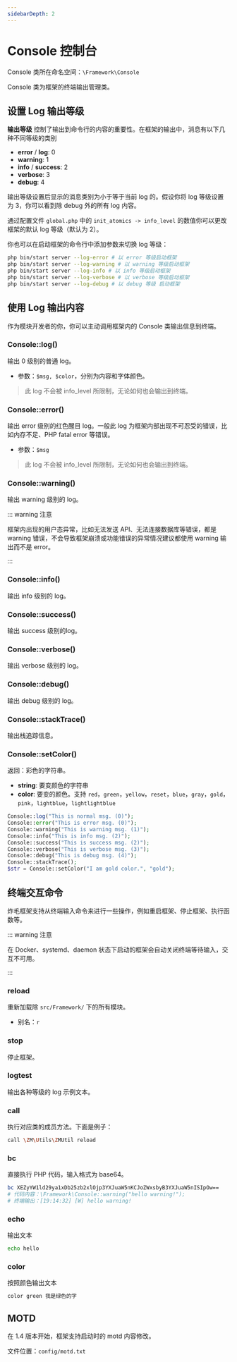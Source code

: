 ```yaml
---
sidebarDepth: 2
---
```


# Console 控制台

Console 类所在命名空间：`\Framework\Console`

Console 类为框架的终端输出管理类。

## 设置 Log 输出等级

**输出等级** 控制了输出到命令行的内容的重要性。在框架的输出中，消息有以下几种不同等级的类别

- **error** / **log**: 0
- **warning**: 1
- **info** / **success**: 2
- **verbose**: 3
- **debug**: 4

输出等级设置后显示的消息类别为小于等于当前 log 的。假设你将 log 等级设置为 3，你可以看到除 debug 外的所有 log 内容。

通过配置文件 `global.php` 中的 `init_atomics -> info_level` 的数值你可以更改框架的默认 log 等级（默认为 2）。

你也可以在启动框架的命令行中添加参数来切换 log 等级：

```bash
php bin/start server --log-error # 以 error 等级启动框架
php bin/start server --log-warning # 以 warning 等级启动框架
php bin/start server --log-info # 以 info 等级启动框架
php bin/start server --log-verbose # 以 verbose 等级启动框架
php bin/start server --log-debug # 以 debug 等级 启动框架
```

## 使用 Log 输出内容

作为模块开发者的你，你可以主动调用框架内的 Console 类输出信息到终端。

### Console::log()

输出 0 级别的普通 log。

- 参数：`$msg, $color`，分别为内容和字体颜色。

> 此 log 不会被 info_level 所限制，无论如何也会输出到终端。

### Console::error()

输出 error 级别的红色醒目 log。一般此 log 为框架内部出现不可忍受的错误，比如内存不足、PHP fatal error 等错误。

- 参数：`$msg`

> 此 log 不会被 info_level 所限制，无论如何也会输出到终端。

### Console::warning()

输出 warning 级别的 log。

::: warning 注意

框架内出现的用户态异常，比如无法发送 API、无法连接数据库等错误，都是 warning 错误，不会导致框架崩溃或功能错误的异常情况建议都使用 warning 输出而不是 error。

:::

### Console::info()

输出 info 级别的 log。

### Console::success()

输出 success 级别的log。

### Console::verbose()

输出 verbose 级别的 log。

### Console::debug()

输出 debug 级别的 log。

### Console::stackTrace()

输出栈追踪信息。

### Console::setColor()

返回：彩色的字符串。

- **string**: 要变颜色的字符串
- **color**: 要变的颜色。支持 `red`，`green`，`yellow`，`reset`，`blue`，`gray`，`gold`，`pink`，`lightblue`，`lightlightblue`

```php
Console::log("This is normal msg. (0)");
Console::error("This is error msg. (0)");
Console::warning("This is warning msg. (1)");
Console::info("This is info msg. (2)");
Console::success("This is success msg. (2)");
Console::verbose("This is verbose msg. (3)");
Console::debug("This is debug msg. (4)");
Console::stackTrace();
$str = Console::setColor("I am gold color.", "gold");
```

## 终端交互命令

炸毛框架支持从终端输入命令来进行一些操作，例如重启框架、停止框架、执行函数等。

::: warning 注意

在 Docker、systemd、daemon 状态下启动的框架会自动关闭终端等待输入，交互不可用。

:::

### reload

重新加载除 `src/Framework/` 下的所有模块。

- 别名：`r`

### stop

停止框架。

### logtest

输出各种等级的 log 示例文本。

### call

执行对应类的成员方法。下面是例子：

```bash
call \ZM\Utils\ZMUtil reload
```

### bc

直接执行 PHP 代码，输入格式为 base64。

```bash
bc XEZyYW1ld29ya1xDb25zb2xlOjp3YXJuaW5nKCJoZWxsbyB3YXJuaW5nISIpOw==
# 代码内容：\Framework\Console::warning("hello warning!");
# 终端输出：[19:14:32] [W] hello warning!
```

### echo

输出文本

```bash
echo hello
```

### color

按照颜色输出文本

```bash
color green 我是绿色的字
```

## MOTD

在 1.4 版本开始，框架支持启动时的 motd 内容修改。

文件位置：`config/motd.txt`